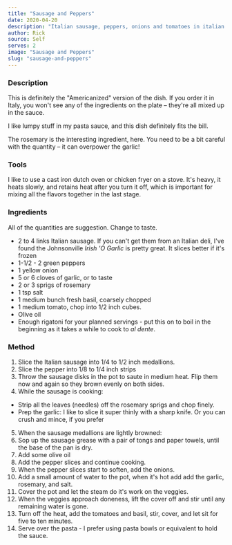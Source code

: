 ```yaml
---
title: "Sausage and Peppers"
date: 2020-04-20
description: "Italian sausage, peppers, onions and tomatoes in italian spices, served over rigatoni."
author: Rick
source: Self
serves: 2
image: "Sausage and Peppers"
slug: "sausage-and-peppers"
---
```

### Description
This is definitely the "Americanized" version of the dish.  If you order it in Italy, you won't see any of the ingredients on the plate &ndash; they're all mixed up in the sauce.

I like lumpy stuff in my pasta sauce, and this dish definitely fits the bill.

The rosemary is the interesting ingredient, here. You need to be a bit careful with the quantity &ndash; it can overpower the garlic!

### Tools

I like to use a cast iron dutch oven or chicken fryer on a stove.  It's heavy, it heats slowly, and retains heat after you turn it off, which is important for mixing all the flavors together in the last stage.

### Ingredients

All of the quantities are suggestion.  Change to taste.

* 2 to 4 links Italian sausage.  If you can't get them from an Italian deli, I've found the Johnsonville _Irish 'O Garlic_ is pretty great.  It slices better if it's frozen
* 1-1/2 - 2 green peppers
* 1 yellow onion
* 5 or 6 cloves of garlic, or to taste
* 2 or 3 sprigs of rosemary
* 1 tsp salt
* 1 medium bunch fresh basil, coarsely chopped
* 1 medium tomato, chop into 1/2 inch cubes.
* Olive oil
* Enough rigatoni for your planned servings - put this on to boil in the beginning as it takes a while to cook to _al dente_.

### Method

1. Slice the Italian sausage into 1/4 to 1/2 inch medallions.
1. Slice the pepper into 1/8 to 1/4 inch strips
1. Throw the sausage disks in the pot to saute in medium heat.  Flip them now and again so they brown evenly on both sides.
1. While the sausage is cooking:
  * Strip all the leaves (needles) off the rosemary sprigs and chop finely.
  * Prep the garlic: I like to slice it super thinly with a sharp knife.  Or you can crush and mince, if you prefer
5.  When the sausage medallions are lightly browned:
1. Sop up the sausage grease with a pair of tongs and paper towels, until the base of the pan is dry.
1. Add some olive oil
1. Add the pepper slices and continue cooking.
1. When the pepper slices start to soften, add the onions.
1. Add a small amount of water to the pot, when it's hot add add the garlic, rosemary, and salt.
1. Cover the pot and let the steam do it's work on the veggies.
1. When the veggies approach doneness, lift the cover off and stir until any remaining water is gone.
1. Turn off the heat, add the tomatoes and basil, stir, cover, and let sit for five to ten minutes.
1. Serve over the pasta - I prefer using pasta bowls or equivalent to hold the sauce.
